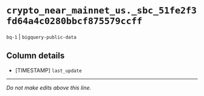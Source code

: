 # `crypto_near_mainnet_us._sbc_51fe2f3fd64a4c0280bbcf875579ccff`
`bq-1` | `bigquery-public-data`

## Column details
* [TIMESTAMP] `last_update`

-------------------------------------------------------------------------------
*Do not make edits above this line.*
